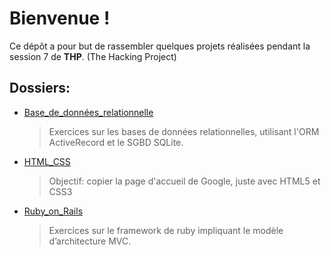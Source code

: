 # Bienvenue !
Ce dépôt a pour but de rassembler quelques projets réalisées pendant la session 7 de **THP**. (The Hacking Project)

## Dossiers:

- [Base_de_données_relationnelle](https://github.com/Huasheng31/THP_S7/tree/master/Base_de_donn%C3%A9es_relationnelle)
	> Exercices sur les bases de données relationnelles, utilisant l'ORM ActiveRecord et le SGBD SQLite.
- [HTML_CSS](https://github.com/Huasheng31/THP_S7/tree/master/HTML_CSS/Page_google_sem1_j2)
	> Objectif: copier la page d'accueil de Google, juste avec HTML5 et CSS3
- [Ruby_on_Rails](https://github.com/Huasheng31/THP_S7/tree/master/Ruby_on_Rails/the-gossip-project)
	> Exercices sur le framework de ruby impliquant le modèle d’architecture MVC.